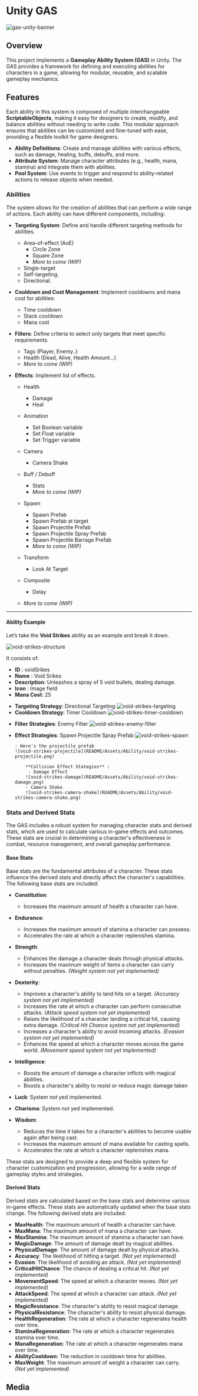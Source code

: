 # Unity GAS

![gas-unity-banner](README/Assets/gas-unity-banner.png)

## Overview

This project implements a **Gameplay Ability System (GAS)** in Unity. The GAS provides a framework for defining and executing abilities for characters in a game, allowing for modular, reusable, and scalable gameplay mechanics.

## Features

Each ability in this system is composed of multiple interchangeable **ScriptableObjects**, making it easy for designers to create, modify, and balance abilities without needing to write code. This modular approach ensures that abilities can be customized and fine-tuned with ease, providing a flexible toolkit for game designers.

- **Ability Definitions**: Create and manage abilities with various effects, such as damage, healing, buffs, debuffs, and more.
- **Attribute System**: Manage character attributes (e.g., health, mana, stamina) and integrate them with abilities.
- **Pool System**: Use events to trigger and respond to ability-related actions to release objects when needed.

### Abilities

The system allows for the creation of abilities that can perform a wide range of actions. Each ability can have different components, including:

- **Targeting System**: Define and handle different targeting methods for abilities.

  - Area-of-effect (AoE)
    - Circle Zone
    - Square Zone
    - _More to come (WIP)_
  - Single-target
  - Self-targeting.
  - Directional.

- **Cooldown and Cost Management**: Implement cooldowns and mana cost for abilities:

  - Time cooldown
  - Stack cooldown
  - Mana cost

- **Filters**: Define criteria to select only targets that meet specific requirements.

  - Tags (Player, Enemy..)
  - Health (Dead, Alive, Health Amount...)
  - _More to come (WIP)_

- **Effects**: Implement list of effects.

  - Health
    - Damage
    - Heal
  - Animation
    - Set Boolean variable
    - Set Float variable
    - Set Trigger variable
  - Camera
    - Camera Shake
  - Buff / Debuff
    - Stats
    - _More to come (WIP)_
  - Spawn
    - Spawn Prefab
    - Spawn Prefab at target
    - Spawn Projectile Prefab
    - Spawn Projectile Spray Prefab
    - Spawn Projectile Barrage Prefab
    - _More to come (WIP)_
  - Transform
    - Look At Target
  - Composite

    - Delay

  - _More to come (WIP)_

---

#### Ability Example

Let’s take the **Void Strikes** ability as an example and break it down.

![void-strikes-structure](README/Assets/Ability/void-strikes-structure.png)

It consists of:

- **ID** : voidSrikes
- **Name** : Void Srikes
- **Description**: Unleashes a spray of 5 void bullets, dealing damage.
- **Icon** : Image field
- **Mana Cost**: 25

* **Targeting Strategy**: Directional Targeting
  ![void-strikes-targeting](README/Assets/Ability/void-strikes-targeting.png)
* **Cooldown Strategy**: Timer Cooldown
  ![void-strikes-timer-cooldown](README/Assets/Ability/void-strikes-timer-cooldown.png)

- **Filter Strategies**: Enemy Filter
  ![void-strikes-enemy-filter](README/Assets/Ability/void-strikes-enemy-filter.png)
- **Effect Strategies**: Spawn Projectile Spray Prefab
  ![void-strikes-spawn](README/Assets/Ability/void-strikes-spawn.png)

      - Here's the projectile prefab
      ![void-strikes-projectile](README/Assets/Ability/void-strikes-projectile.png)

          **Collision Effect Stategies** :
           - Damage Effect
          ![void-strikes-damage](README/Assets/Ability/void-strikes-damage.png)
          - Camera Shake
          ![void-strikes-camera-shake](README/Assets/Ability/void-strikes-camera-shake.png)

### Stats and Derived Stats

The GAS includes a robust system for managing character stats and derived stats, which are used to calculate various in-game effects and outcomes. These stats are crucial in determining a character's effectiveness in combat, resource management, and overall gameplay performance.

#### Base Stats

Base stats are the fundamental attributes of a character. These stats influence the derived stats and directly affect the character's capabilities. The following base stats are included:

- **Constitution**:
  - Increases the maximum amount of health a character can have.
- **Endurance**:
  - Increases the maximum amount of stamina a character can possess.
  - Accelerates the rate at which a character replenishes stamina.
- **Strength**:

  - Enhances the damage a character deals through physical attacks.
  - Increases the maximum weight of items a character can carry without penalties. _(Weight system not yet implemented)_

- **Dexterity**:
  - Improves a character's ability to land hits on a target. _(Accuracy system not yet implemented)_
  - Increases the rate at which a character can perform consecutive attacks. _(Attack speed system not yet implemented)_
  - Raises the likelihood of a character landing a critical hit, causing extra damage. _(Critical Hit Chance system not yet implemented)_
  - Increases a character's ability to avoid incoming attacks. _(Evasion system not yet implemented)_
  - Enhances the speed at which a character moves across the game world. _(Movement speed system not yet implemented)_
- **Intelligence**:
  - Boosts the amount of damage a character inflicts with magical abilities.
  - Boosts a character's ability to resist or reduce magic damage taken
- **Luck**: System not yed implemented.
- **Charisma**: System not yed implemented.
- **Wisdom**:
  - Reduces the time it takes for a character's abilities to become usable again after being cast.
  - Increases the maximum amount of mana available for casting spells.
  - Accelerates the rate at which a character replenishes mana.

These stats are designed to provide a deep and flexible system for character customization and progression, allowing for a wide range of gameplay styles and strategies.

#### Derived Stats

Derived stats are calculated based on the base stats and determine various in-game effects. These stats are automatically updated when the base stats change. The following derived stats are included:

- **MaxHealth**: The maximum amount of health a character can have.
- **MaxMana**: The maximum amount of mana a character can have.
- **MaxStamina**: The maximum amount of stamina a character can have.
- **MagicDamage**: The amount of damage dealt by magical abilities.
- **PhysicalDamage**: The amount of damage dealt by physical attacks.
- **Accuracy**: The likelihood of hitting a target. _(Not yet implemented)_
- **Evasion**: The likelihood of avoiding an attack. _(Not yet implemented)_
- **CriticalHitChance**: The chance of dealing a critical hit. _(Not yet implemented)_
- **MovementSpeed**: The speed at which a character moves. _(Not yet implemented)_
- **AttackSpeed**: The speed at which a character can attack. _(Not yet implemented)_
- **MagicResistance**: The character's ability to resist magical damage.
- **PhysicalResistance**: The character's ability to resist physical damage.
- **HealthRegeneration**: The rate at which a character regenerates health over time.
- **StaminaRegeneration**: The rate at which a character regenerates stamina over time.
- **ManaRegeneration**: The rate at which a character regenerates mana over time.
- **AbilityCooldown**: The reduction in cooldown time for abilities.
- **MaxWeight**: The maximum amount of weight a character can carry. _(Not yet implemented)_

## Media
